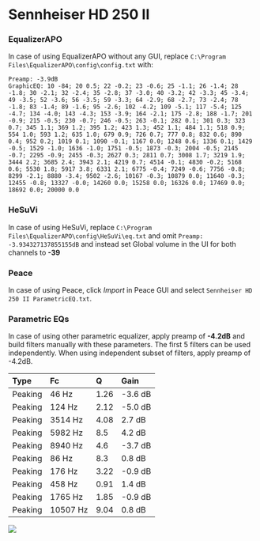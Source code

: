 # Sennheiser HD 250 II

### EqualizerAPO
In case of using EqualizerAPO without any GUI, replace `C:\Program Files\EqualizerAPO\config\config.txt`
with:
```
Preamp: -3.9dB
GraphicEQ: 10 -84; 20 0.5; 22 -0.2; 23 -0.6; 25 -1.1; 26 -1.4; 28 -1.8; 30 -2.1; 32 -2.4; 35 -2.8; 37 -3.0; 40 -3.2; 42 -3.3; 45 -3.4; 49 -3.5; 52 -3.6; 56 -3.5; 59 -3.3; 64 -2.9; 68 -2.7; 73 -2.4; 78 -1.8; 83 -1.4; 89 -1.6; 95 -2.6; 102 -4.2; 109 -5.1; 117 -5.4; 125 -4.7; 134 -4.0; 143 -4.3; 153 -3.9; 164 -2.1; 175 -2.8; 188 -1.7; 201 -0.9; 215 -0.5; 230 -0.7; 246 -0.5; 263 -0.1; 282 0.1; 301 0.3; 323 0.7; 345 1.1; 369 1.2; 395 1.2; 423 1.3; 452 1.1; 484 1.1; 518 0.9; 554 1.0; 593 1.2; 635 1.0; 679 0.9; 726 0.7; 777 0.8; 832 0.6; 890 0.4; 952 0.2; 1019 0.1; 1090 -0.1; 1167 0.0; 1248 0.6; 1336 0.1; 1429 -0.5; 1529 -1.0; 1636 -1.0; 1751 -0.5; 1873 -0.3; 2004 -0.5; 2145 -0.7; 2295 -0.9; 2455 -0.3; 2627 0.3; 2811 0.7; 3008 1.7; 3219 1.9; 3444 2.2; 3685 2.4; 3943 2.1; 4219 0.7; 4514 -0.1; 4830 -0.2; 5168 0.6; 5530 1.8; 5917 3.8; 6331 2.1; 6775 -0.4; 7249 -0.6; 7756 -0.8; 8299 -2.1; 8880 -3.4; 9502 -2.6; 10167 -0.3; 10879 0.0; 11640 -0.3; 12455 -0.8; 13327 -0.0; 14260 0.0; 15258 0.0; 16326 0.0; 17469 0.0; 18692 0.0; 20000 0.0
```

### HeSuVi
In case of using HeSuVi, replace `C:\Program Files\EqualizerAPO\config\HeSuVi\eq.txt` and omit `Preamp:
-3.934327137855155dB` and instead set Global volume in the UI for both channels to **-39**

### Peace
In case of using Peace, click *Import* in Peace GUI and select `Sennheiser HD 250 II ParametricEQ.txt`.

### Parametric EQs
In case of using other parametric equalizer, apply preamp of **-4.2dB** and build filters manually
with these parameters. The first 5 filters can be used independently.
When using independent subset of filters, apply preamp of -4.2dB.

| Type    | Fc       |    Q | Gain    |
|:--------|:---------|:-----|:--------|
| Peaking | 46 Hz    | 1.26 | -3.6 dB |
| Peaking | 124 Hz   | 2.12 | -5.0 dB |
| Peaking | 3514 Hz  | 4.08 | 2.7 dB  |
| Peaking | 5982 Hz  | 8.5  | 4.2 dB  |
| Peaking | 8940 Hz  | 4.6  | -3.7 dB |
| Peaking | 86 Hz    | 8.3  | 0.8 dB  |
| Peaking | 176 Hz   | 3.22 | -0.9 dB |
| Peaking | 458 Hz   | 0.91 | 1.4 dB  |
| Peaking | 1765 Hz  | 1.85 | -0.9 dB |
| Peaking | 10507 Hz | 9.04 | 0.8 dB  |

![](https://raw.githubusercontent.com/jaakkopasanen/AutoEq/master/results/innerfidelity/sbaf-serious/Sennheiser%20HD%20250%20II/Sennheiser%20HD%20250%20II.png)